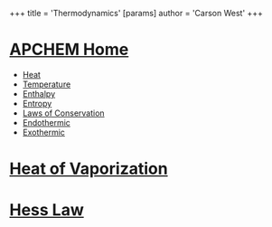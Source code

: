 +++
 title = 'Thermodynamics'
[params]
	author = 'Carson West'
+++
# [APCHEM Home](./../apchem-home/)

- [Heat](./../heat/)
- [Temperature](./../temperature/)
- [Enthalpy](./../enthalpy/)
- [Entropy](./../entropy/)
- [Laws of Conservation](./../laws-of-conservation/)
- [Endothermic](./../endothermic/)
- [Exothermic](./../exothermic/)
# [Heat of Vaporization](./../heat-of-vaporization/)
# [Hess Law](./../hess-law/)
